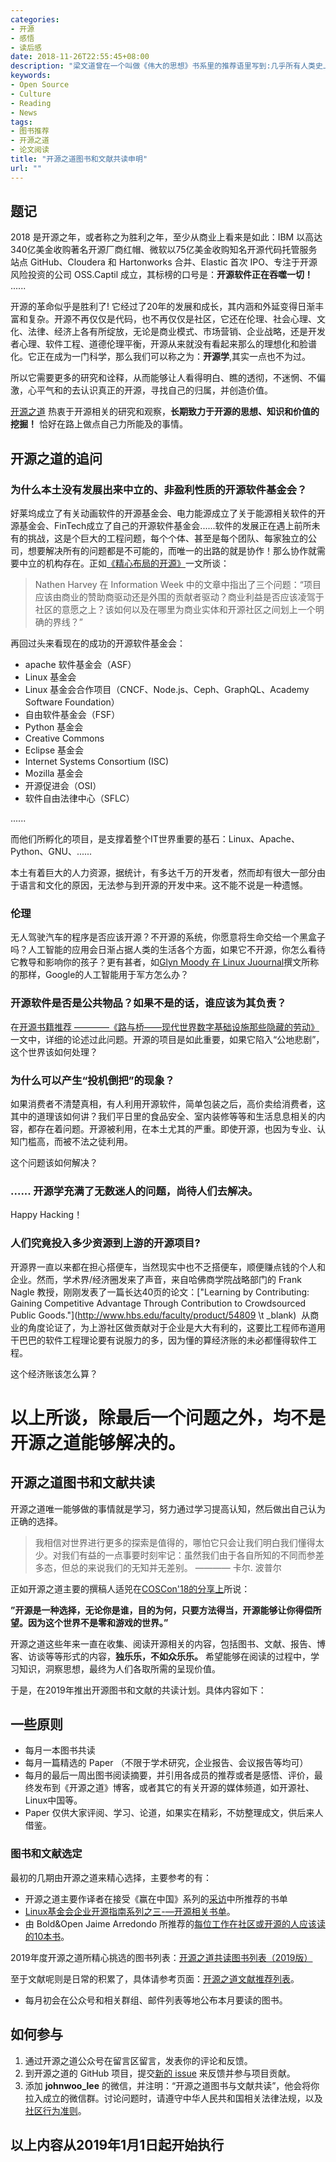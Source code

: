 ```yaml
---
categories:
- 开源
- 感悟
- 读后感
date: 2018-11-26T22:55:45+08:00
description: "梁文道曾在一个叫做《伟大的思想》书系里的推荐语里写到:几乎所有人类史上最重大的变革，首先都是一种观念的变革。然而观念的变革往往是最难的，而其中最为重要的就是莫过于提高认知，知识是转变观念的重要的一条途径。开源能够有今天的成绩，绝不是看起来那么的简单，背后有着无数的智慧和知识驱动，开源之道理应去挖掘。"
keywords:
- Open Source
- Culture
- Reading
- News
tags:
- 图书推荐
- 开源之道
- 论文阅读
title: "开源之道图书和文献共读申明"
url: ""
---
```


## 题记

2018 是开源之年，或者称之为胜利之年，至少从商业上看来是如此：IBM 以高达340亿美金收购著名开源厂商红帽、微软以75亿美金收购知名开源代码托管服务站点 GitHub、Cloudera 和 Hartonworks 合并、Elastic 首次 IPO、专注于开源风险投资的公司 OSS.Captil 成立，其标榜的口号是：**开源软件正在吞噬一切！** ......

开源的革命似乎是胜利了! 它经过了20年的发展和成长，其内涵和外延变得日渐丰富和复杂。开源不再仅仅是代码，也不再仅仅是社区，它还在伦理、社会心理、文化、法律、经济上各有所绽放，无论是商业模式、市场营销、企业战略，还是开发者心理、软件工程、道德伦理平衡，开源从来就没有看起来那么的理想化和脸谱化。它正在成为一门科学，那么我们可以称之为：**开源学**,其实一点也不为过。

所以它需要更多的研究和诠释，从而能够让人看得明白、瞧的透彻，不迷惘、不偏激，心平气和的去认识真正的开源，寻找自己的归属，并创造价值。

[开源之道](http://www.ocselected.org/) 热衷于开源相关的研究和观察，**长期致力于开源的思想、知识和价值的挖掘！** 恰好在路上做点自己力所能及的事情。


## 开源之道的追问

### 为什么本土没有发展出来中立的、非盈利性质的开源软件基金会？

好莱坞成立了有关动画软件的开源基金会、电力能源成立了关于能源相关软件的开源基金会、FinTech成立了自己的开源软件基金会......软件的发展正在遇上前所未有的挑战，这是个巨大的工程问题，每个个体、甚至是每个团队、每家独立的公司，想要解决所有的问题都是不可能的，而唯一的出路的就是协作！那么协作就需要中立的机构存在。正如[《精心布局的开源》](./posts/opensource/open_by_design/)一文所谈：

>Nathen Harvey 在 Information Week 中的文章中指出了三个问题：“项目应该由商业的赞助商驱动还是外围的贡献者驱动？商业利益是否应该凌驾于社区的意愿之上？该如何以及在哪里为商业实体和开源社区之间划上一个明确的界线？”

再回过头来看现在的成功的开源软件基金会：

* apache 软件基金会（ASF）
* Linux 基金会
* Linux 基金会合作项目（CNCF、Node.js、Ceph、GraphQL、Academy Software Foundation）
* 自由软件基金会（FSF）
* Python 基金会
* Creative Commons
* Eclipse 基金会
* Internet Systems Consortium (ISC)
* Mozilla 基金会
* 开源促进会（OSI）
* 软件自由法律中心（SFLC）

......

而他们所孵化的项目，是支撑着整个IT世界重要的基石：Linux、Apache、Python、GNU、......

本土有着巨大的人力资源，据统计，有多达千万的开发者，然而却有很大一部分由于语言和文化的原因，无法参与到开源的开发中来。这不能不说是一种遗憾。

### 伦理

无人驾驶汽车的程序是否应该开源？不开源的系统，你愿意将生命交给一个黑盒子吗？人工智能的应用会日渐占据人类的生活各个方面，如果它不开源，你怎么看待它教导和影响你的孩子？更有甚者，如[Glyn Moody 在 Linux Juournal](https://www.linuxjournal.com/content/what-does-ethical-ai-mean-open-source)撰文所称的那样，Google的人工智能用于军方怎么办？

### 开源软件是否是公共物品？如果不是的话，谁应该为其负责？

在[开源书籍推荐 ————《路与桥——现代世界数字基础设施那些隐藏的劳动》](posts/paper_or_book_reading/road_and_bridges_the_unseen_labor_behind_our_digital_infrastructure/) 一文中，详细的论述过此问题。开源的项目是如此重要，如果它陷入“公地悲剧”，这个世界该如何处理？

### 为什么可以产生“投机倒把”的现象？

如果消费者不清楚真相，有人利用开源软件，简单包装之后，高价卖给消费者，这其中的道理该如何讲？我们平日里的食品安全、室内装修等等和生活息息相关的内容，都存在着问题。开源被利用，在本土尤其的严重。即使开源，也因为专业、认知门槛高，而被不法之徒利用。

这个问题该如何解决？

### ...... 开源学充满了无数迷人的问题，尚待人们去解决。

Happy Hacking！

### 人们究竟投入多少资源到上游的开源项目?

开源界一直以来都在担心搭便车，当然现实中也不乏搭便车，顺便赚点钱的个人和企业。然而，学术界/经济圈发来了声音，来自哈佛商学院战略部门的 Frank Nagle 教授，刚刚发表了一篇长达40页的论文：["Learning by Contributing: Gaining Competitive Advantage Through Contribution to Crowdsourced Public Goods."](http://www.hbs.edu/faculty/product/54809 \t _blank)  从商业的角度论证了，为上游社区做贡献对于企业是大大有利的，这要比工程师布道用干巴巴的软件工程理论要有说服力的多，因为懂的算经济账的未必都懂得软件工程。

这个经济账该怎么算？

# 以上所谈，除最后一个问题之外，均不是开源之道能够解决的。

## 开源之道图书和文献共读

开源之道唯一能够做的事情就是学习，努力通过学习提高认知，然后做出自己认为正确的选择。

> 我相信对世界进行更多的探索是值得的，哪怕它只会让我们明白我们懂得太少。对我们有益的一点事要时刻牢记：虽然我们由于各自所知的不同而参差多态，但总的来说我们的无知并无差别。
>                                                        ———— 卡尔. 波普尔

正如开源之道主要的撰稿人适兕在[COSCon'18的分享上](posts/the_way_of_open_source/coscon18_shared_topic)所说：

**”开源是一种选择，无论你是谁，目的为何，只要方法得当，开源能够让你得偿所望。因为这个世界不是零和游戏的世界。”**

开源之道这些年来一直在收集、阅读开源相关的内容，包括图书、文献、报告、博客、访谈等等形式的内容，**独乐乐，不如众乐乐。** 希望能够在阅读的过程中，学习知识，洞察思想，最终为人们各取所需的呈现价值。

于是，在2019年推出开源图书和文献的共读计划。具体内容如下：

## 一些原则

* 每月一本图书共读
* 每月一篇精选的 Paper （不限于学术研究，企业报告、会议报告等均可）
* 每月的最后一周出图书阅读摘要，并引用各成员的推荐或者是感悟、评价，最终发布到《开源之道》博客，或者其它的有关开源的媒体频道，如开源社、Linux中国等。
* Paper 仅供大家评阅、学习、论道，如果实在精彩，不妨整理成文，供后来人借鉴。

### 图书和文献选定

最初的几期由开源之道来精心选择，主要参考的有：

* 开源之道主要作译者在接受《赢在中国》系列的[采访](https://mp.weixin.qq.com/s/boDb0CvQe6bXBqW3wraN7A)中所推荐的书单
* [Linux基金会企业开源指南系列之三-—开源相关书单](posts/opensource_enterprise_guide/open_source_reading_list/)。
* 由 Bold&Open Jaime Arredondo 所推荐的[每位工作在社区或开源的人应该读的10本书](http://boldandopen.com/open-source-community-building-reading-list/)。

2019年度开源之道所精心挑选的图书列表：[开源之道共读图书列表（2019版）](posts/paper_or_book_reading/2019_book_lists.md)

至于文献呢则是日常的积累了，具体请参考页面：[开源之道文献推荐列表](posts/paper_or_book_reading/opensource_paper_list/)。

* 每月初会在公众号和相关群组、邮件列表等地公布本月要读的图书。

## 如何参与

1. 通过开源之道公众号在留言区留言，发表你的评论和反馈。
2. 到开源之道的 GitHub 项目，提交[新的 issue](https://github.com/OCselected/ttoos/issues/new) 来反馈并参与项目贡献。
3. 添加 **johnwoo_lee** 的微信，并注明：“开源之道图书与文献共读”，他会将你拉入成立的微信群。讨论问题时，请遵守中华人民共和国相关法律法规，以及[社区行为准则](https://ocselected.github.io/open-source-guide/code-of-conduct/)。


## 以上内容从2019年1月1日起开始执行
